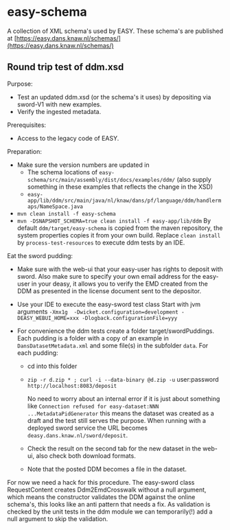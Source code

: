 easy-schema
============

A collection of XML schema's used by EASY. These schema's are published at 
[https://easy.dans.knaw.nl/schemas/](https://easy.dans.knaw.nl/schemas/)

Round trip test of ddm.xsd
--------------------------

Purpose:
 
* Test an updated ddm.xsd (or the schema's it uses) by depositing via sword-V1 with new examples.
* Verify the ingested metadata.

Prerequisites:

* Access to the legacy code of EASY.

Preparation:

* Make sure the version numbers are updated in
  * The schema locations of `easy-schema/src/main/assembly/dist/docs/examples/ddm/`
    (also supply something in these examples that reflects the change in the XSD)
  * `easy-app/lib/ddm/src/main/java/nl/knaw/dans/pf/language/ddm/handlermaps/NameSpace.java`
* `mvn clean install -f easy-schema`
* `mvn -DSNAPSHOT_SCHEMA=true clean install -f easy-app/lib/ddm`
  By default `ddm/target/easy-schema` is copied from the maven repository,
  the system properties copies it from  your own build.
  Replace `clean install` by `process-test-resources` to execute ddm tests by an IDE.

Eat the sword pudding:

  * Make sure with the web-ui that your easy-user has rights to deposit with sword.
    Also make sure to specify your own email address for the easy-user in your deasy,
    it allows you to verify the EMD created from the DDM
    as presented in the license document sent to the depositor.
  * Use your IDE to execute the easy-sword test class Start with jvm arguments
    `-Xmx1g  -Dwicket.configuration=development -DEASY_WEBUI_HOME=xxx -Dlogback.configurationFile=yyy`
  * For convenience the ddm tests create a folder target/swordPuddings. Each pudding is a folder
    with a copy of an example in `DansDatasetMetadata.xml` and some file(s) in the subfolder `data`.
    For each pudding:

    * cd into this folder
    * `zip -r d.zip * ; curl -i --data-binary @d.zip -u` user:password `http://localhost:8083/deposit`

      No need to worry about an internal error if it is just about something like
      `Connection refused for easy-dataset:NNN ...MetadataPidGenerator`
      this means the dataset was created as a draft and the test still serves the purpose.
      When running with a deployed sword service the URL becomes `deasy.dans.knaw.nl/sword/deposit`.

    * Check the result on the second tab for the new dataset in the web-ui,
      also check both download formats.
    * Note that the posted DDM becomes a file in the dataset.

  For now we need a hack for this procedure.
  The easy-sword class RequestContent creates Ddm2EmdCrosswalk without a null argument,
  which means the constructor validates the DDM against the online schema's,
  this looks like an anti pattern that needs a fix.
  As validation is checked by the unit tests in the ddm module
  we can temporarily(!) add a null argument to skip the validation.
